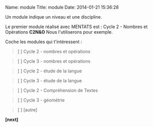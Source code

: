 Name: module
Title: module
Date: 2014-01-21 15:36:28

Un module indique un niveau et une discipline.

Le premier module réalisé avec MENTATS est : Cycle 2 - Nombres et Opérations **C2N&O**
Nous l'utiliserons pour exemple.

Coche les modules qui t'intéressent :

>[ ] Cycle 2 - nombres et opérations

>[ ] Cycle 3 - nombres et opérations

>[ ] Cycle 2 - étude de la langue		

>[ ] Cycle 3 - étude de la langue

>[ ] Cycle 2 - Compréhension de Textes	

>[ ] Cycle 3 - géométrie

>[ ] [autre]

**[next]**

